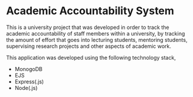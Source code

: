 # Academic Accountability System
This is a university project that was developed in order to track the academic accountability of staff members within a university, by tracking the amount of effort that goes into lecturing students, mentoring students, supervising research projects and other aspects of academic work.

This application was developed using the following technology stack,
* MonogoDB
* EJS
* Express(.js)
* Node(.js)
